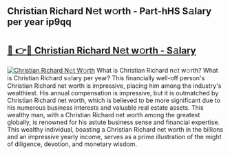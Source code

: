 ## Christian Richard N𝚎t w𝚘rth - Part-hHS S𝚊lary per year ip9qq

# <h2><a href="http://gc2g0f.nevu.top/?p=Christian+Richard">🔗 👉🔴 Christian Richard N𝚎t w𝚘rth - S𝚊lary</a></h2>

[![Christian Richard N𝚎t W𝚘rth](https://i.imgur.com/Oavwk0R.jpeg)](http://gc2g0f.nevu.top/?p=Christian+Richard)
What is Christian Richard n𝚎t w𝚘rth? What is Christian Richard s𝚊lary per year?
This financially well-off person's Christian Richard net worth is impressive, placing him among the industry's wealthiest. His annual compensation is impressive, but it is outmatched by Christian Richard net worth, which is believed to be more significant due to his numerous business interests and valuable real estate assets. This wealthy man, with a Christian Richard net worth among the greatest globally, is renowned for his astute business sense and financial expertise. This wealthy individual, boasting a Christian Richard net worth in the billions and an impressive yearly income, serves as a prime illustration of the might of diligence, devotion, and monetary wisdom.
